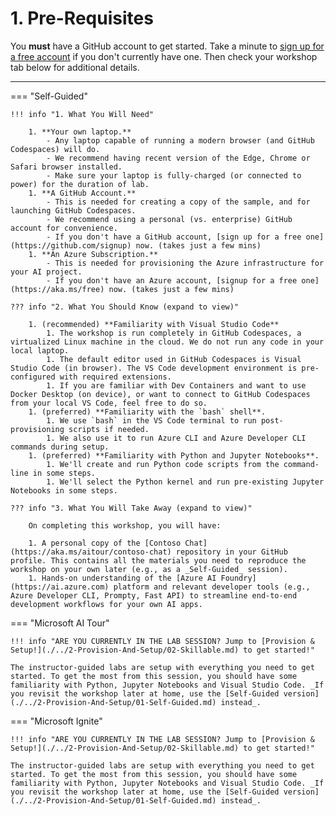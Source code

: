 # 1. Pre-Requisites

You **must** have a GitHub account to get started. Take a minute to [sign up for a free account](https://github.com/signup) if you don't currently have one. Then check your workshop tab below for additional details.

---

=== "Self-Guided"

    !!! info "1. What You Will Need"   

        1. **Your own laptop.**
            - Any laptop capable of running a modern browser (and GitHub Codespaces) will do.
            - We recommend having recent version of the Edge, Chrome or Safari browser installed.
            - Make sure your laptop is fully-charged (or connected to power) for the duration of lab.
        1. **A GitHub Account.**
            - This is needed for creating a copy of the sample, and for launching GitHub Codespaces.
            - We recommend using a personal (vs. enterprise) GitHub account for convenience.
            - If you don't have a GitHub account, [sign up for a free one](https://github.com/signup) now. (takes just a few mins)
        1. **An Azure Subscription.**
            - This is needed for provisioning the Azure infrastructure for your AI project.
            - If you don't have an Azure account, [signup for a free one](https://aka.ms/free) now. (takes just a few mins)

    ??? info "2. What You Should Know (expand to view)"   

        1. (recommended) **Familiarity with Visual Studio Code** 
            1. The workshop is run completely in GitHub Codespaces, a virtualized Linux machine in the cloud. We do not run any code in your local laptop.
            1. The default editor used in GitHub Codespaces is Visual Studio Code (in browser). The VS Code development environment is pre-configured with required extensions.
            1. If you are familiar with Dev Containers and want to use Docker Desktop (on device), or want to connect to GitHub Codespaces from your local VS Code, feel free to do so.
        1. (preferred) **Familiarity with the `bash` shell**.
            1. We use `bash` in the VS Code terminal to run post-provisioning scripts if needed.
            1. We also use it to run Azure CLI and Azure Developer CLI commands during setup. 
        1. (preferred) **Familiarity with Python and Jupyter Notebooks**.
            1. We'll create and run Python code scripts from the command-line in some steps.
            1. We'll select the Python kernel and run pre-existing Jupyter Notebooks in some steps.

    ??? info "3. What You Will Take Away (expand to view)"   

        On completing this workshop, you will have:
        
        1. A personal copy of the [Contoso Chat](https://aka.ms/aitour/contoso-chat) repository in your GitHub profile. This contains all the materials you need to reproduce the workshop on your own later (e.g., as a _Self-Guided_ session).
        1. Hands-on understanding of the [Azure AI Foundry](https://ai.azure.com) platform and relevant developer tools (e.g., Azure Developer CLI, Prompty, Fast API) to streamline end-to-end development workflows for your own AI apps.
        
=== "Microsoft AI Tour"

    !!! info "ARE YOU CURRENTLY IN THE LAB SESSION? Jump to [Provision & Setup!](./../2-Provision-And-Setup/02-Skillable.md) to get started!"  

    The instructor-guided labs are setup with everything you need to get started. To get the most from this session, you should have some familiarity with Python, Jupyter Notebooks and Visual Studio Code. _If you revisit the workshop later at home, use the [Self-Guided version](./../2-Provision-And-Setup/01-Self-Guided.md) instead_.

=== "Microsoft Ignite"

    !!! info "ARE YOU CURRENTLY IN THE LAB SESSION? Jump to [Provision & Setup!](./../2-Provision-And-Setup/02-Skillable.md) to get started!"   

    The instructor-guided labs are setup with everything you need to get started. To get the most from this session, you should have some familiarity with Python, Jupyter Notebooks and Visual Studio Code. _If you revisit the workshop later at home, use the [Self-Guided version](./../2-Provision-And-Setup/01-Self-Guided.md) instead_.
